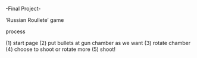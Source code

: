 -Final Project-

‘Russian Roullete’ game

process

(1) start page 
(2) put bullets at gun chamber as we want
(3) rotate chamber 
(4) choose to shoot or rotate more 
(5) shoot!
